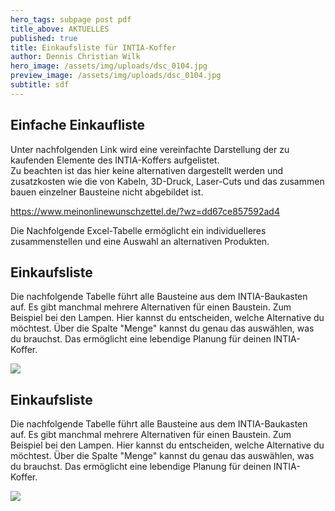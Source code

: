```yaml
---
hero_tags: subpage post pdf
title_above: AKTUELLES
published: true
title: Einkaufsliste für INTIA-Koffer
author: Dennis Christian Wilk
hero_image: /assets/img/uploads/dsc_0104.jpg
preview_image: /assets/img/uploads/dsc_0104.jpg
subtitle: sdf
---
```

<!--StartFragment-->

## Einfache Einkaufliste

Unter nachfolgenden Link wird eine vereinfachte Darstellung der zu kaufenden Elemente des INTIA-Koffers aufgelistet.\
Zu beachten ist das hier keine alternativen dargestellt werden und zusatzkosten wie die von Kabeln, 3D-Druck, Laser-Cuts und das zusammen bauen einzelner Bausteine nicht abgebildet ist.

<https://www.meinonlinewunschzettel.de/?wz=dd67ce857592ad4>

Die Nachfolgende Excel-Tabelle ermöglicht ein individuelleres zusammenstellen und eine Auswahl an alternativen Produkten.

## Einkaufsliste

Die nachfolgende Tabelle führt alle Bausteine aus dem INTIA-Baukasten auf. Es gibt manchmal mehrere Alternativen für einen Baustein. Zum Beispiel bei den Lampen. Hier kannst du entscheiden, welche Alternative du möchtest. Über die Spalte "Menge" kannst du genau das auswählen, was du brauchst. Das ermöglicht eine lebendige Planung für deinen INTIA-Koffer.

![](https://wiki.th-koeln.de/download/resources/com.atlassian.confluence.extra.officeconnector%3Aviewxls/images/excel-editor-placeholder.png)

## Einkaufsliste

Die nachfolgende Tabelle führt alle Bausteine aus dem INTIA-Baukasten auf. Es gibt manchmal mehrere Alternativen für einen Baustein. Zum Beispiel bei den Lampen. Hier kannst du entscheiden, welche Alternative du möchtest. Über die Spalte "Menge" kannst du genau das auswählen, was du brauchst. Das ermöglicht eine lebendige Planung für deinen INTIA-Koffer.

![](https://wiki.th-koeln.de/download/resources/com.atlassian.confluence.extra.officeconnector%3Aviewxls/images/excel-editor-placeholder.png)

<!--EndFragment-->